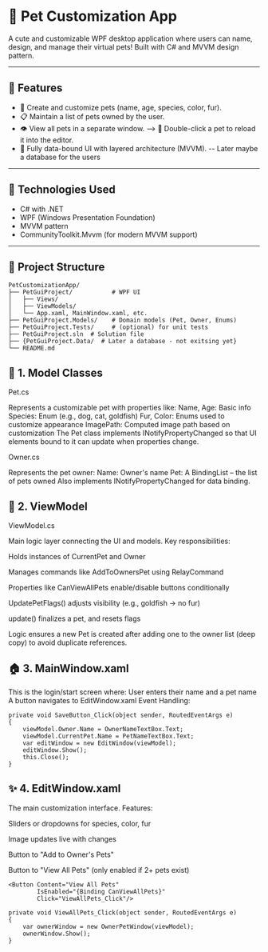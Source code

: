 # 🐾 Pet Customization App

A cute and customizable WPF desktop application where users can name, design, and manage their virtual pets! Built with C# and MVVM design pattern.

---

## 🎯 Features

- 🐶 Create and customize pets (name, age, species, color, fur).
- 📋 Maintain a list of pets owned by the user.
- 👁️ View all pets in a separate window. --> 🔁 Double-click a pet to reload it into the editor.
- 💾 Fully data-bound UI with layered architecture (MVVM).
-- Later maybe a database for the users

---

## 🧠 Technologies Used

- C# with .NET
- WPF (Windows Presentation Foundation)
- MVVM pattern
- CommunityToolkit.Mvvm (for modern MVVM support)

---

## 🧱 Project Structure

```plaintext
PetCustomizationApp/
├── PetGuiProject/           # WPF UI
│   ├── Views/
│   ├── ViewModels/
│   └── App.xaml, MainWindow.xaml, etc.
├── PetGuiProject.Models/    # Domain models (Pet, Owner, Enums)
├── PetGuiProject.Tests/     # (optional) for unit tests
├── PetGuiProject.sln  # Solution file
├── {PetGuiProject.Data/  # Later a database - not exitsing yet}
└── README.md
```


## 🐾 1. Model Classes
Pet.cs

Represents a customizable pet with properties like:
Name, Age: Basic info
Species: Enum (e.g., dog, cat, goldfish)
Fur, Color: Enums used to customize appearance
ImagePath: Computed image path based on customization
The Pet class implements INotifyPropertyChanged so that UI elements bound to it can update when properties change.

Owner.cs

Represents the pet owner:
Name: Owner's name
Pet: A BindingList<Pet> – the list of pets owned
Also implements INotifyPropertyChanged for data binding.


## 🧠 2. ViewModel
ViewModel.cs

Main logic layer connecting the UI and models. Key responsibilities:

Holds instances of CurrentPet and Owner

Manages commands like AddToOwnersPet using RelayCommand

Properties like CanViewAllPets enable/disable buttons conditionally

UpdatePetFlags() adjusts visibility (e.g., goldfish → no fur)

update() finalizes a pet, and resets flags

Logic ensures a new Pet is created after adding one to the owner list (deep copy) to avoid duplicate references.

## 🏠 3. MainWindow.xaml

This is the login/start screen where:
User enters their name and a pet name
A button navigates to EditWindow.xaml
Event Handling:
```plaintext
private void SaveButton_Click(object sender, RoutedEventArgs e)
{
    viewModel.Owner.Name = OwnerNameTextBox.Text;
    viewModel.CurrentPet.Name = PetNameTextBox.Text;
    var editWindow = new EditWindow(viewModel);
    editWindow.Show();
    this.Close();
}

```

## ✨ 4. EditWindow.xaml
The main customization interface. Features:

Sliders or dropdowns for species, color, fur

Image updates live with changes

Button to "Add to Owner's Pets"

Button to "View All Pets" (only enabled if 2+ pets exist)

```
<Button Content="View All Pets"
        IsEnabled="{Binding CanViewAllPets}"
        Click="ViewAllPets_Click"/>

```

```
private void ViewAllPets_Click(object sender, RoutedEventArgs e)
{
    var ownerWindow = new OwnerPetWindow(viewModel);
    ownerWindow.Show();
}

```
